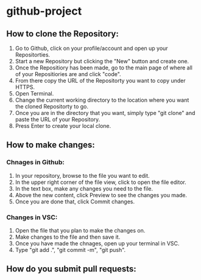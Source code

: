 # github-project

## How to clone the Repository:

1. Go to Github, click on your profile/account and open up your Repositorties.
2. Start a new Repository but clicking the "New" button and create one.
3. Once the Repositiory has been made, go to the main page of where all of your Repositiories are and click "code".
4. From there copy the URL of the Repositorty you want to copy under HTTPS.
5. Open Terminal.
6. Change the current working directory to the location where you want the cloned Repositorty to go.
7. Once you are in the directory that you want, simply type "git clone" and paste the URL of your Repository.
8. Press Enter to create your local clone.

## How to make changes:

### Chnages in Github:

1. In your repository, browse to the file you want to edit.
2. In the upper right corner of the file view, click to open the file editor.
3. In the text box, make any changes you need to the file.
4. Above the new content, click Preview to see the changes you made.
5. Once you are done that, click Commit changes.

### Changes in VSC:

1. Open the file that you plan to make the changes on.
2. Make changes to the file and then save it.
3. Once you have made the chnages, open up your terminal in VSC.
4. Type "git add .", "git commit -m", "git push".

## How do you submit pull requests:
